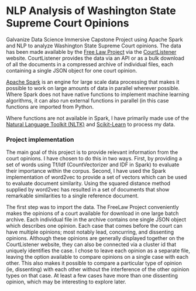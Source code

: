 # NLP Analysis of Washington State Supreme Court Opinions

Galvanize Data Science Immersive Capstone Project using Apache Spark and NLP to analyze Washington State Supreme Court opinions. The data has been made available by the [Free Law Project](https://free.law/) via the [CourtListener](https://www.courtlistener.com/) website. CourtListener provides the data via an API or as a bulk download of all the documents in a compressed archive of individual files, each containing a single JSON object for one court opinion.

[Apache Spark](https://spark.apache.org/) is an engine for large scale data processing that makes it possible to work on large amounts of data in parallel wherever possible. Where Spark does not have native functions to implement machine learning algorithms, it can also run external functions in parallel (in this case functions are imported from Python.

Where functions are not available in Spark, I have primarily made use of the [Natural Language Toolkit (NLTK)](http://www.nltk.org/) and [Scikit-Learn](http://scikit-learn.org/) to process my data.

### Project implementation
The main goal of this project is to provide relevant information from the court opinions. I have chosen to do this in two ways. First, by providing a set of words using Tf/Idf (CountVectorizer and IDF in Spark) to evaluate their importance within the corpus. Second, I have used the Spark implementation of word2vec to provide a set of vectors which can be used to evaluate document similarity. Using the squared distance method supplied by word2vec has resulted in a set of documents that show remarkable similarities to a single reference document.

The first step was to import the data. The FreeLaw Project conveniently makes the opinions of a court available for download in one large batch archive. Each individual file in the archive contains one single JSON object which describes one opinion. Each case that comes before the court can have multiple opinions; most notably lead, concurring, and dissenting opinions. Although these opinions are generally displayed together on the CourtListener website, they can also be connected via a cluster id that uniquely identifies the case. I chose to leave each opinion as a separate file, leaving the option available to compare opinions on a single case with each other. This also makes it possible to compare a particular type of opinion (ie, dissenting) with each other without the interference of the other opinion types on that case. At least a few cases have more than one dissenting opinion, which may be interesting to explore later.
